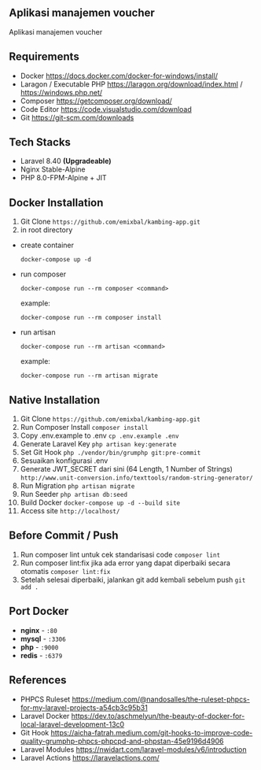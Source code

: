 ## Aplikasi manajemen voucher
Aplikasi manajemen voucher

## Requirements

 - Docker
https://docs.docker.com/docker-for-windows/install/
- Laragon / Executable PHP
https://laragon.org/download/index.html / https://windows.php.net/
- Composer
https://getcomposer.org/download/
- Code Editor
https://code.visualstudio.com/download
- Git
https://git-scm.com/downloads

## Tech Stacks

 - Laravel 8.40 **(Upgradeable)**
 - Nginx Stable-Alpine
 - PHP 8.0-FPM-Alpine + JIT

## Docker Installation
 1. Git Clone
 `https://github.com/emixbal/kambing-app.git`
 2. in root directory
  - create container
    ````
    docker-compose up -d
    ````
  - run composer
    ````
    docker-compose run --rm composer <command>
    ````
    example:
    ````
    docker-compose run --rm composer install
    ````
  - run artisan
    ````
    docker-compose run --rm artisan <command>
    ````
    example:
    ````
    docker-compose run --rm artisan migrate
    ````

## Native Installation
 1. Git Clone
 `https://github.com/emixbal/kambing-app.git`
 2. Run Composer Install
 `composer install`
 3.  Copy .env.example to .env
 `cp .env.example .env` 
 4. Generate Laravel Key
 `php artisan key:generate`
 5. Set Git Hook
 `php ./vendor/bin/grumphp git:pre-commit`
 6. Sesuaikan konfigurasi .env
 7. Generate JWT_SECRET dari sini (64 Length, 1 Number of Strings)
`http://www.unit-conversion.info/texttools/random-string-generator/`
 8. Run Migration
`php artisan migrate`
 9. Run Seeder
`php artisan db:seed`
 10. Build Docker
 `docker-compose up -d --build site` 
 11. Access site
`http://localhost/`

## Before Commit / Push
 1. Run composer lint untuk cek standarisasi code
   `composer lint`
 2. Run composer lint:fix jika ada error yang dapat diperbaiki secara otomatis
   `composer lint:fix`
 3. Setelah selesai diperbaiki, jalankan git add kembali sebelum push
   `git add .`

## Port Docker
 - **nginx** - `:80`
 - **mysql** - `:3306`
 - **php** - `:9000`
 - **redis** - `:6379`
## References
 - PHPCS Ruleset
 https://medium.com/@nandosalles/the-ruleset-phpcs-for-my-laravel-projects-a54cb3c95b31
 - Laravel Docker
 https://dev.to/aschmelyun/the-beauty-of-docker-for-local-laravel-development-13c0
 - Git Hook
 https://aicha-fatrah.medium.com/git-hooks-to-improve-code-quality-grumphp-phpcs-phpcpd-and-phpstan-45e9196d4906
 - Laravel Modules
https://nwidart.com/laravel-modules/v6/introduction
- Laravel Actions
https://laravelactions.com/
